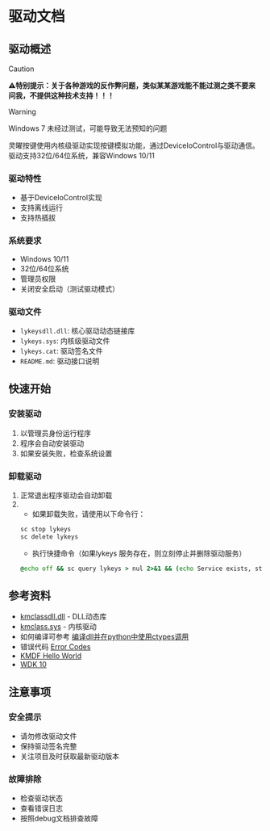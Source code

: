 # 驱动文档

## 驱动概述
> [!CAUTION]
> ⚠️**特别提示：关于各种游戏的反作弊问题，类似某某游戏能不能过测之类不要来问我，不提供这种技术支持！！！**

> [!WARNING]
> Windows 7 未经过测试，可能导致无法预知的问题

灵曜按键使用内核级驱动实现按键模拟功能，通过DeviceIoControl与驱动通信。驱动支持32位/64位系统，兼容Windows 10/11

### 驱动特性
- 基于DeviceIoControl实现
- 支持离线运行
- 支持热插拔

### 系统要求
- Windows 10/11
- 32位/64位系统
- 管理员权限
- 关闭安全启动（测试驱动模式）

### 驱动文件
- `lykeysdll.dll`: 核心驱动动态链接库
- `lykeys.sys`: 内核级驱动文件
- `lykeys.cat`: 驱动签名文件
- `README.md`: 驱动接口说明

## 快速开始

### 安装驱动
1. 以管理员身份运行程序
2. 程序会自动安装驱动
3. 如果安装失败，检查系统设置

### 卸载驱动
1. 正常退出程序驱动会自动卸载
2. - 如果卸载失败，请使用以下命令行：
   ```cmd
   sc stop lykeys
   sc delete lykeys
   ```
   - 执行快捷命令（如果lykeys 服务存在，则立刻停止并删除驱动服务）
   ```cmd
   @echo off && sc query lykeys > nul 2>&1 && (echo Service exists, stopping... && sc stop lykeys > nul 2>&1 && timeout /t 2 /nobreak > nul && sc delete lykeys > nul 2>&1 && echo Service deleted successfully && exit) || (echo Service does not exist && exit)
   ```

## 参考资料

- [kmclassdll.dll](https://github.com/BestBurning/kmclassdll/releases) - DLL动态库
- [kmclass.sys](https://github.com/BestBurning/kmclass/releases) - 内核驱动
- 如何编译可参考 [编译dll并在python中使用ctypes调用](https://di1shuai.com/%E7%BC%96%E8%AF%91dll%E5%B9%B6%E5%9C%A8python%E4%B8%AD%E4%BD%BF%E7%94%A8ctypes%E8%B0%83%E7%94%A8.html)
- 错误代码 [Error Codes](https://docs.microsoft.com/zh-cn/windows/win32/debug/system-error-codes)
- [KMDF Hello World](https://docs.microsoft.com/zh-cn/windows-hardware/drivers/gettingstarted/writing-a-very-small-kmdf--driver)
- [WDK 10](https://docs.microsoft.com/en-us/windows-hardware/drivers/download-the-wdk) 

## 注意事项

### 安全提示
- 请勿修改驱动文件
- 保持驱动签名完整
- 关注项目及时获取最新驱动版本

### 故障排除
- 检查驱动状态
- 查看错误日志
- 按照debug文档排查故障
